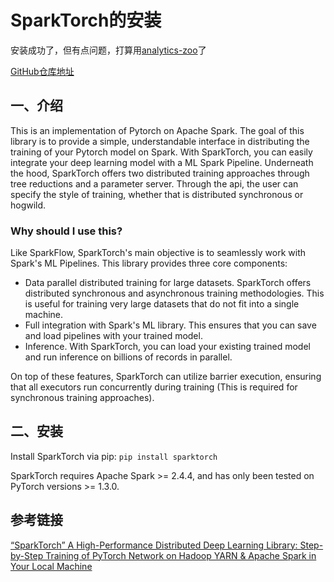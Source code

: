 # SparkTorch的安装

安装成功了，但有点问题，打算用[analytics-zoo](https://github.com/intel-analytics/analytics-zoo)了

[GitHub仓库地址](https://github.com/dmmiller612/sparktorch)

## 一、介绍

This is an implementation of Pytorch on Apache Spark. The goal of this library is to provide a simple, understandable interface in distributing the training of your Pytorch model on Spark. With SparkTorch, you can easily integrate your deep learning model with a ML Spark Pipeline. Underneath the hood, SparkTorch offers two distributed training approaches through tree reductions and a parameter server. Through the api, the user can specify the style of training, whether that is distributed synchronous or hogwild.

### Why should I use this?

Like SparkFlow, SparkTorch's main objective is to seamlessly work with Spark's ML Pipelines. This library provides three core components:

- Data parallel distributed training for large datasets. SparkTorch offers distributed synchronous and asynchronous training methodologies. This is useful for training very large datasets that do not fit into a single machine.
- Full integration with Spark's ML library. This ensures that you can save and load pipelines with your trained model.
- Inference. With SparkTorch, you can load your existing trained model and run inference on billions of records in parallel.

On top of these features, SparkTorch can utilize barrier execution, ensuring that all executors run concurrently during training (This is required for synchronous training approaches).

## 二、安装

Install SparkTorch via pip: `pip install sparktorch`

SparkTorch requires Apache Spark >= 2.4.4, and has only been tested on PyTorch versions >= 1.3.0.

## 参考链接

[“SparkTorch” A High-Performance Distributed Deep Learning Library: Step-by-Step Training of PyTorch Network on Hadoop YARN & Apache Spark in Your Local Machine](https://bhashkarkunal.medium.com/sparktorch-a-high-performance-distributed-deep-learning-library-step-by-step-training-of-pytorch-9b58034fcf9c)
